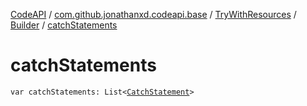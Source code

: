 [CodeAPI](../../../index.md) / [com.github.jonathanxd.codeapi.base](../../index.md) / [TryWithResources](../index.md) / [Builder](index.md) / [catchStatements](.)

# catchStatements

`var catchStatements: List<`[`CatchStatement`](../../-catch-statement/index.md)`>`